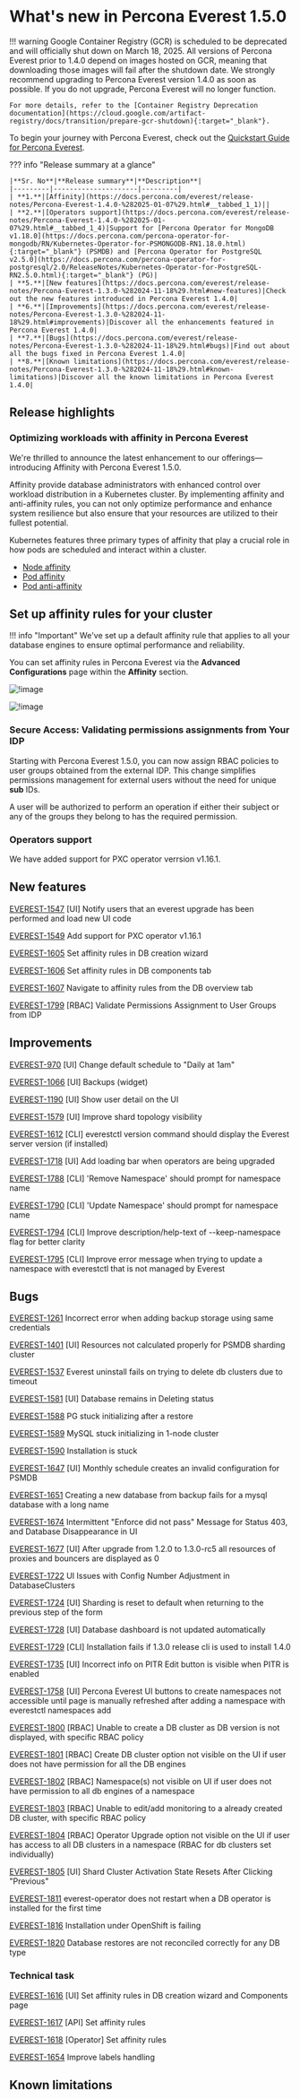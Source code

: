 # What's new in Percona Everest 1.5.0

!!! warning
    Google Container Registry (GCR) is scheduled to be deprecated and will officially shut down on March 18, 2025. All versions of Percona Everest prior to 1.4.0 depend on images hosted on GCR, meaning that downloading those images will fail after the shutdown date. We strongly recommend upgrading to Percona Everest version 1.4.0 as soon as possible. If you do not upgrade, Percona Everest will no longer function.

    For more details, refer to the [Container Registry Deprecation documentation](https://cloud.google.com/artifact-registry/docs/transition/prepare-gcr-shutdown){:target="_blank"}.


To begin your journey with Percona Everest, check out the [Quickstart Guide for Percona Everest](../quick-install.md).


??? info "Release summary at a glance"

    |**Sr. No**|**Release summary**|**Description**|
    |---------|---------------------|---------|
    | **1.**|[Affinity](https://docs.percona.com/everest/release-notes/Percona-Everest-1.4.0-%282025-01-07%29.html#__tabbed_1_1)||
    | **2.**|[Operators support](https://docs.percona.com/everest/release-notes/Percona-Everest-1.4.0-%282025-01-07%29.html#__tabbed_1_4)|Support for [Percona Operator for MongoDB v1.18.0](https://docs.percona.com/percona-operator-for-mongodb/RN/Kubernetes-Operator-for-PSMONGODB-RN1.18.0.html){:target="_blank"} (PSMDB) and [Percona Operator for PostgreSQL v2.5.0](https://docs.percona.com/percona-operator-for-postgresql/2.0/ReleaseNotes/Kubernetes-Operator-for-PostgreSQL-RN2.5.0.html){:target="_blank"} (PG)|
    | **5.**|[New features](https://docs.percona.com/everest/release-notes/Percona-Everest-1.3.0-%282024-11-18%29.html#new-features)|Check out the new features introduced in Percona Everest 1.4.0|
    | **6.**|[Improvements](https://docs.percona.com/everest/release-notes/Percona-Everest-1.3.0-%282024-11-18%29.html#improvements)|Discover all the enhancements featured in Percona Everest 1.4.0|
    | **7.**|[Bugs](https://docs.percona.com/everest/release-notes/Percona-Everest-1.3.0-%282024-11-18%29.html#bugs)|Find out about all the bugs fixed in Percona Everest 1.4.0|
    | **8.**|[Known limitations](https://docs.percona.com/everest/release-notes/Percona-Everest-1.3.0-%282024-11-18%29.html#known-limitations)|Discover all the known limitations in Percona Everest 1.4.0|


## Release highlights

### Optimizing workloads with affinity in Percona Everest

We're thrilled to announce the latest enhancement to our offerings—introducing Affinity with Percona Everest 1.5.0.

Affinity provide database administrators with enhanced control over workload distribution in a Kubernetes cluster. By implementing affinity and anti-affinity rules, you can not only optimize performance and enhance system resilience but also ensure that your resources are utilized to their fullest potential.

Kubernetes features three primary types of affinity that play a crucial role in how pods are scheduled and interact within a cluster.

- [Node affinity](https://docs.percona.com/everest/use/affinity.html#node-affinity)
- [Pod affinity](https://docs.percona.com/everest/use/affinity.html#pod-affinity)
- [Pod anti-affinity](https://docs.percona.com/everest/use/affinity.html#pod-anti-affinity)

## Set up affinity rules for your cluster

!!! info "Important"
    We've set up a default affinity rule that applies to all your database engines to ensure optimal performance and reliability.

You can set affinity rules in Percona Everest via the **Advanced Configurations** page within the **Affinity** section.

![!image](../images/create_affinity.png)

![!image](../images/configure_node_affinity.png)

### Secure Access: Validating permissions assignments from Your IDP

Starting with Percona Everest 1.5.0, you can now assign RBAC policies to user groups obtained from the external IDP. This change simplifies permissions management for external users without the need for unique **sub** IDs.

A user will be authorized to perform an operation if either their subject or any of the groups they belong to has the required permission.

### Operators support

We have added support for PXC operator verrsion v1.16.1.


## New features

[EVEREST-1547](https://perconadev.atlassian.net/browse/EVEREST-1547) \[UI\] Notify users that an everest upgrade has been performed and load new UI code

[EVEREST-1549](https://perconadev.atlassian.net/browse/EVEREST-1549) Add support for PXC operator v1.16.1

[EVEREST-1605](https://perconadev.atlassian.net/browse/EVEREST-1605) Set affinity rules in DB creation wizard

[EVEREST-1606](https://perconadev.atlassian.net/browse/EVEREST-1606) Set affinity rules in DB components tab

[EVEREST-1607](https://perconadev.atlassian.net/browse/EVEREST-1607) Navigate to affinity rules from the DB overview tab

[EVEREST-1799](https://perconadev.atlassian.net/browse/EVEREST-1799) \[RBAC\] Validate Permissions Assignment to User Groups from IDP


## Improvements

[EVEREST-970](https://perconadev.atlassian.net/browse/EVEREST-970) \[UI\] Change default schedule to "Daily at 1am"


[EVEREST-1066](https://perconadev.atlassian.net/browse/EVEREST-1066) \[UI\] Backups \(widget\)


[EVEREST-1190](https://perconadev.atlassian.net/browse/EVEREST-1190) \[UI\] Show user detail on the UI


[EVEREST-1579](https://perconadev.atlassian.net/browse/EVEREST-1579) \[UI\] Improve shard topology visibility

[EVEREST-1612](https://perconadev.atlassian.net/browse/EVEREST-1612) \[CLI\] everestctl version command should display the Everest server version \(if installed\)


[EVEREST-1718](https://perconadev.atlassian.net/browse/EVEREST-1718) \[UI\] Add loading bar when operators are being upgraded


[EVEREST-1788](https://perconadev.atlassian.net/browse/EVEREST-1788) \[CLI\] 'Remove Namespace' should prompt for namespace name

[EVEREST-1790](https://perconadev.atlassian.net/browse/EVEREST-1790) \[CLI\] 'Update Namespace' should prompt for namespace name

[EVEREST-1794](https://perconadev.atlassian.net/browse/EVEREST-1794) \[CLI\] Improve description/help-text of --keep-namespace flag for better clarity

[EVEREST-1795](https://perconadev.atlassian.net/browse/EVEREST-1795) \[CLI\] Improve error message when trying to update a namespace with everestctl that is not managed by Everest


## Bugs

[EVEREST-1261](https://perconadev.atlassian.net/browse/EVEREST-1261) Incorrect error when adding backup storage using same credentials

[EVEREST-1401](https://perconadev.atlassian.net/browse/EVEREST-1401) \[UI\] Resources not calculated properly for PSMDB sharding cluster

[EVEREST-1537](https://perconadev.atlassian.net/browse/EVEREST-1537) Everest uninstall fails on trying to delete db clusters due to timeout

[EVEREST-1581](https://perconadev.atlassian.net/browse/EVEREST-1581) \[UI\] Database remains in Deleting status

[EVEREST-1588](https://perconadev.atlassian.net/browse/EVEREST-1588) PG stuck initializing after a restore

[EVEREST-1589](https://perconadev.atlassian.net/browse/EVEREST-1589) MySQL stuck initializing in 1-node cluster

[EVEREST-1590](https://perconadev.atlassian.net/browse/EVEREST-1590) Installation is stuck

[EVEREST-1647](https://perconadev.atlassian.net/browse/EVEREST-1647) \[UI\] Monthly schedule creates an invalid configuration for PSMDB

[EVEREST-1651](https://perconadev.atlassian.net/browse/EVEREST-1651) Creating a new database from backup fails for a mysql database with a long name

[EVEREST-1674](https://perconadev.atlassian.net/browse/EVEREST-1674) Intermittent "Enforce did not pass" Message for Status 403, and Database Disappearance in UI

[EVEREST-1677](https://perconadev.atlassian.net/browse/EVEREST-1677) \[UI\] After upgrade from 1.2.0 to 1.3.0-rc5 all resources of proxies and bouncers are displayed as 0

[EVEREST-1722](https://perconadev.atlassian.net/browse/EVEREST-1722) UI Issues with Config Number Adjustment in DatabaseClusters

[EVEREST-1724](https://perconadev.atlassian.net/browse/EVEREST-1724) \[UI\] Sharding is reset to default when returning to the previous step of the form

[EVEREST-1728](https://perconadev.atlassian.net/browse/EVEREST-1728) \[UI\] Database dashboard is not updated automatically

[EVEREST-1729](https://perconadev.atlassian.net/browse/EVEREST-1729) \[CLI\] Installation fails if 1.3.0 release cli is used to install 1.4.0

[EVEREST-1735](https://perconadev.atlassian.net/browse/EVEREST-1735) \[UI\] Incorrect info on PITR Edit button is visible when PITR is enabled

[EVEREST-1758](https://perconadev.atlassian.net/browse/EVEREST-1758) \[UI\] Percona Everest UI buttons to create namespaces not accessible until page is manually refreshed  after adding a namespace with everestctl namespaces add

[EVEREST-1800](https://perconadev.atlassian.net/browse/EVEREST-1800) \[RBAC\] Unable to create a DB cluster as DB version is not displayed, with specific RBAC policy

[EVEREST-1801](https://perconadev.atlassian.net/browse/EVEREST-1801) \[RBAC\] Create DB cluster option not visible on the UI if user does not have permission for all the DB engines

[EVEREST-1802](https://perconadev.atlassian.net/browse/EVEREST-1802) \[RBAC\] Namespace\(s\) not visible on UI if user does not have permission to all db engines of a namespace

[EVEREST-1803](https://perconadev.atlassian.net/browse/EVEREST-1803) \[RBAC\] Unable to edit/add monitoring to a already created DB cluster, with specific RBAC policy

[EVEREST-1804](https://perconadev.atlassian.net/browse/EVEREST-1804) \[RBAC\] Operator Upgrade option not visible on the UI if user has access to all DB clusters in a namespace \(RBAC for db clusters set individually\)

[EVEREST-1805](https://perconadev.atlassian.net/browse/EVEREST-1805) \[UI\] Shard Cluster Activation State Resets After Clicking "Previous"

[EVEREST-1811](https://perconadev.atlassian.net/browse/EVEREST-1811) everest-operator does not restart when a DB operator is installed for the first time

[EVEREST-1816](https://perconadev.atlassian.net/browse/EVEREST-1816) Installation under OpenShift is failing


[EVEREST-1820](https://perconadev.atlassian.net/browse/EVEREST-1820) Database restores are not reconciled correctly for any DB type


### Technical task

[EVEREST-1616](https://perconadev.atlassian.net/browse/EVEREST-1616) \[UI\] Set affinity rules in DB creation wizard and Components page

[EVEREST-1617](https://perconadev.atlassian.net/browse/EVEREST-1617) \[API\] Set affinity rules

[EVEREST-1618](https://perconadev.atlassian.net/browse/EVEREST-1618) \[Operator\] Set affinity rules

[EVEREST-1654](https://perconadev.atlassian.net/browse/EVEREST-1654) Improve labels handling





## Known limitations







